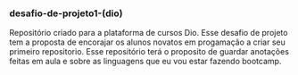 ### desafio-de-projeto1-(dio)
Repositório criado para a plataforma de cursos Dio. Esse desafio de projeto tem a proposta de encorajar os alunos novatos em progamação a  criar seu primeiro repositorio.
Esse repositório terá o proposito de guardar anotações feitas em aula e sobre as linguagens que eu vou estar fazendo bootcamp.
